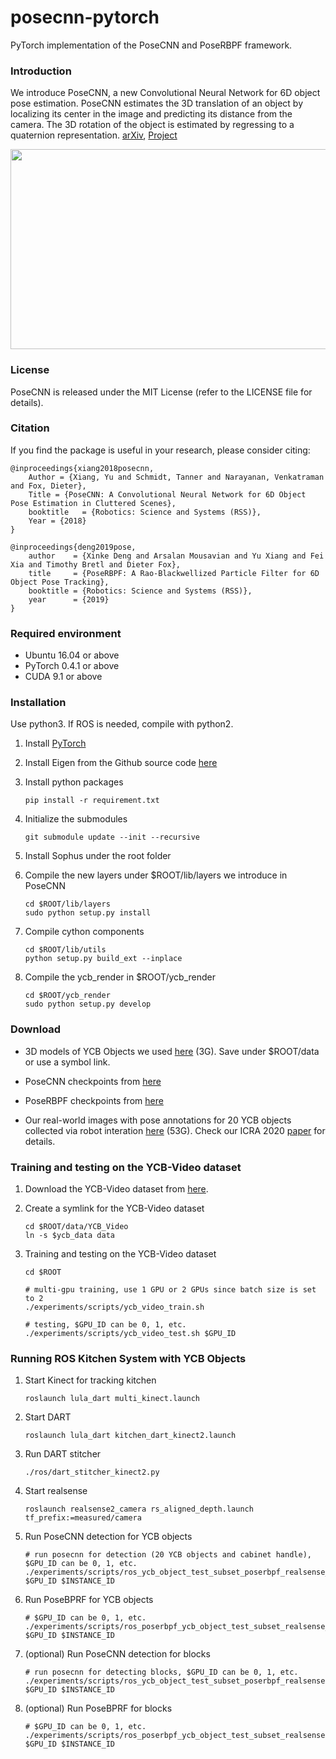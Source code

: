 # posecnn-pytorch

PyTorch implementation of the PoseCNN and PoseRBPF framework.

### Introduction

We introduce PoseCNN, a new Convolutional Neural Network for 6D object pose estimation. PoseCNN estimates the 3D translation of an object by localizing its center in the image and predicting its distance from the camera. The 3D rotation of the object is estimated by regressing to a quaternion representation. [arXiv](https://arxiv.org/abs/1711.00199), [Project](https://rse-lab.cs.washington.edu/projects/posecnn/)

<p align="center"><img src="http://yuxng.github.io/Papers/2018/PoseCNN.png" width="640" height="320"/></p>

### License

PoseCNN is released under the MIT License (refer to the LICENSE file for details).

### Citation

If you find the package is useful in your research, please consider citing:

    @inproceedings{xiang2018posecnn,
        Author = {Xiang, Yu and Schmidt, Tanner and Narayanan, Venkatraman and Fox, Dieter},
        Title = {PoseCNN: A Convolutional Neural Network for 6D Object Pose Estimation in Cluttered Scenes},
        booktitle   = {Robotics: Science and Systems (RSS)},
        Year = {2018}
    }

    @inproceedings{deng2019pose,
        author    = {Xinke Deng and Arsalan Mousavian and Yu Xiang and Fei Xia and Timothy Bretl and Dieter Fox},
        title     = {PoseRBPF: A Rao-Blackwellized Particle Filter for 6D Object Pose Tracking},
        booktitle = {Robotics: Science and Systems (RSS)},
        year      = {2019}
    }

### Required environment

- Ubuntu 16.04 or above
- PyTorch 0.4.1 or above
- CUDA 9.1 or above

### Installation

Use python3. If ROS is needed, compile with python2.

1. Install [PyTorch](https://pytorch.org/)

2. Install Eigen from the Github source code [here](https://github.com/eigenteam/eigen-git-mirror)

3. Install python packages
   ```Shell
   pip install -r requirement.txt
   ```

4. Initialize the submodules
   ```Shell
   git submodule update --init --recursive
   ```
   
5. Install Sophus under the root folder

6. Compile the new layers under $ROOT/lib/layers we introduce in PoseCNN
    ```Shell
    cd $ROOT/lib/layers
    sudo python setup.py install
    ```

7. Compile cython components
    ```Shell
    cd $ROOT/lib/utils
    python setup.py build_ext --inplace
    ```

8. Compile the ycb_render in $ROOT/ycb_render
    ```Shell
    cd $ROOT/ycb_render
    sudo python setup.py develop
    ```

### Download

- 3D models of YCB Objects we used [here](https://drive.google.com/file/d/1PTNmhd-eSq0fwSPv0nvQN8h_scR1v-UJ/view?usp=sharing) (3G). Save under $ROOT/data or use a symbol link.

- PoseCNN checkpoints from [here](https://utdallas.box.com/s/g0qnbs615kcizcqvys6pn96dr251m0lk)

- PoseRBPF checkpoints from [here](https://utdallas.box.com/s/k5phfynz6evjln9nodc7fqo13veoy4aq)

- Our real-world images with pose annotations for 20 YCB objects collected via robot interation [here](https://drive.google.com/file/d/1cQH_dnDzyrI0MWNx8st4lht_q0F6cUrE/view?usp=sharing) (53G). Check our ICRA 2020 [paper](https://arxiv.org/abs/1909.10159) for details.


### Training and testing on the YCB-Video dataset
1. Download the YCB-Video dataset from [here](https://rse-lab.cs.washington.edu/projects/posecnn/).

2. Create a symlink for the YCB-Video dataset
    ```Shell
    cd $ROOT/data/YCB_Video
    ln -s $ycb_data data
    ```

3. Training and testing on the YCB-Video dataset
    ```Shell
    cd $ROOT

    # multi-gpu training, use 1 GPU or 2 GPUs since batch size is set to 2
    ./experiments/scripts/ycb_video_train.sh

    # testing, $GPU_ID can be 0, 1, etc.
    ./experiments/scripts/ycb_video_test.sh $GPU_ID

    ```

### Running ROS Kitchen System with YCB Objects
1. Start Kinect for tracking kitchen
    ```Shell
    roslaunch lula_dart multi_kinect.launch
    ```

2. Start DART
    ```Shell
    roslaunch lula_dart kitchen_dart_kinect2.launch
    ```

3. Run DART stitcher
    ```Shell
    ./ros/dart_stitcher_kinect2.py 
    ```

4. Start realsense
    ```Shell
    roslaunch realsense2_camera rs_aligned_depth.launch tf_prefix:=measured/camera
    ```

5. Run PoseCNN detection for YCB objects
    ```Shell
    # run posecnn for detection (20 YCB objects and cabinet handle), $GPU_ID can be 0, 1, etc.
    ./experiments/scripts/ros_ycb_object_test_subset_poserbpf_realsense_ycb.sh $GPU_ID $INSTANCE_ID
    ```

6. Run PoseBPRF for YCB objects
    ```Shell
    # $GPU_ID can be 0, 1, etc.
    ./experiments/scripts/ros_poserbpf_ycb_object_test_subset_realsense_ycb.sh $GPU_ID $INSTANCE_ID
    ```

7. (optional) Run PoseCNN detection for blocks
    ```Shell
    # run posecnn for detecting blocks, $GPU_ID can be 0, 1, etc.
    ./experiments/scripts/ros_ycb_object_test_subset_poserbpf_realsense.sh $GPU_ID $INSTANCE_ID
    ```

8. (optional) Run PoseBPRF for blocks
    ```Shell
    # $GPU_ID can be 0, 1, etc.
    ./experiments/scripts/ros_poserbpf_ycb_object_test_subset_realsense.sh $GPU_ID $INSTANCE_ID
    ```



